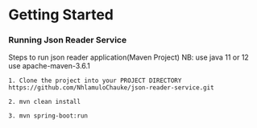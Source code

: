# Getting Started

### Running Json Reader Service

Steps to run json reader application(Maven Project)
NB: use java 11 or 12
    use apache-maven-3.6.1
```
1. Clone the project into your PROJECT DIRECTORY https://github.com/NhlamuloChauke/json-reader-service.git

2. mvn clean install

3. mvn spring-boot:run

